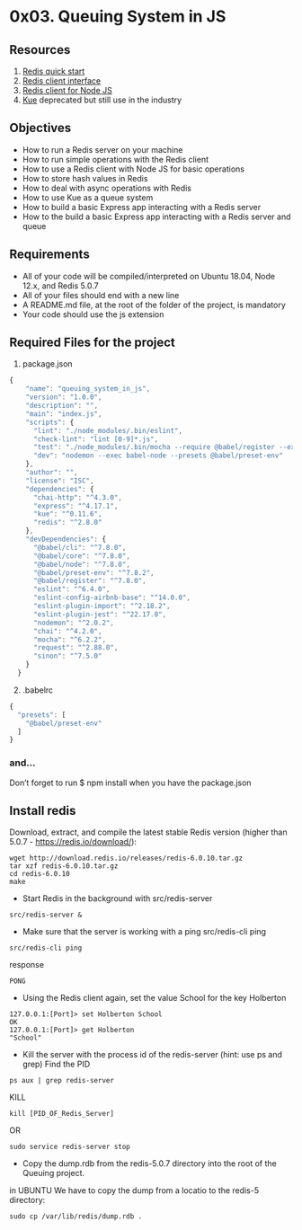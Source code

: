 # 0x03. Queuing System in JS

## Resources

1. [Redis quick start](https://redis.io/docs/install/install-redis/)
2. [Redis client interface](https://redis.io/docs/connect/cli/)
3. [Redis client for Node JS](https://github.com/redis/node-redis)
4. [Kue](https://github.com/Automattic/kue) deprecated but still use in the industry

## Objectives

* How to run a Redis server on your machine
* How to run simple operations with the Redis client
* How to use a Redis client with Node JS for basic operations
* How to store hash values in Redis
* How to deal with async operations with Redis
* How to use Kue as a queue system
* How to build a basic Express app interacting with a Redis server
* How to the build a basic Express app interacting with a Redis server and queue

## Requirements
* All of your code will be compiled/interpreted on Ubuntu 18.04, Node 12.x, and Redis 5.0.7
* All of your files should end with a new line
* A README.md file, at the root of the folder of the project, is mandatory
* Your code should use the js extension

## Required Files for the project
1. package.json
```js
{
    "name": "queuing_system_in_js",
    "version": "1.0.0",
    "description": "",
    "main": "index.js",
    "scripts": {
      "lint": "./node_modules/.bin/eslint",
      "check-lint": "lint [0-9]*.js",
      "test": "./node_modules/.bin/mocha --require @babel/register --exit",
      "dev": "nodemon --exec babel-node --presets @babel/preset-env"
    },
    "author": "",
    "license": "ISC",
    "dependencies": {
      "chai-http": "^4.3.0",
      "express": "^4.17.1",
      "kue": "^0.11.6",
      "redis": "^2.8.0"
    },
    "devDependencies": {
      "@babel/cli": "^7.8.0",
      "@babel/core": "^7.8.0",
      "@babel/node": "^7.8.0",
      "@babel/preset-env": "^7.8.2",
      "@babel/register": "^7.8.0",
      "eslint": "^6.4.0",
      "eslint-config-airbnb-base": "^14.0.0",
      "eslint-plugin-import": "^2.18.2",
      "eslint-plugin-jest": "^22.17.0",
      "nodemon": "^2.0.2",
      "chai": "^4.2.0",
      "mocha": "^6.2.2",
      "request": "^2.88.0",
      "sinon": "^7.5.0"
    }
  }

```

2. .babelrc
```js
{
  "presets": [
    "@babel/preset-env"
  ]
}

```

### and…
Don’t forget to run $ npm install when you have the package.json

## Install redis
Download, extract, and compile the latest stable Redis version (higher than 5.0.7 - https://redis.io/download/):

```shell
wget http://download.redis.io/releases/redis-6.0.10.tar.gz
tar xzf redis-6.0.10.tar.gz
cd redis-6.0.10
make
```

* Start Redis in the background with src/redis-server
```shell
src/redis-server &
```
* Make sure that the server is working with a ping src/redis-cli ping
```shell
src/redis-cli ping
```
response
```shell
PONG
```
* Using the Redis client again, set the value School for the key Holberton
```shell
127.0.0.1:[Port]> set Holberton School
OK
127.0.0.1:[Port]> get Holberton
"School"
```

* Kill the server with the process id of the redis-server (hint: use ps and grep)
Find the PID

```shell
ps aux | grep redis-server
```

KILL
```shell
kill [PID_OF_Redis_Server]
```

OR
```shell
sudo service redis-server stop
```
* Copy the dump.rdb from the redis-5.0.7 directory into the root of the Queuing project.

in UBUNTU We have to copy the dump from a locatio to the redis-5 directory:
```shell
sudo cp /var/lib/redis/dump.rdb .
```
